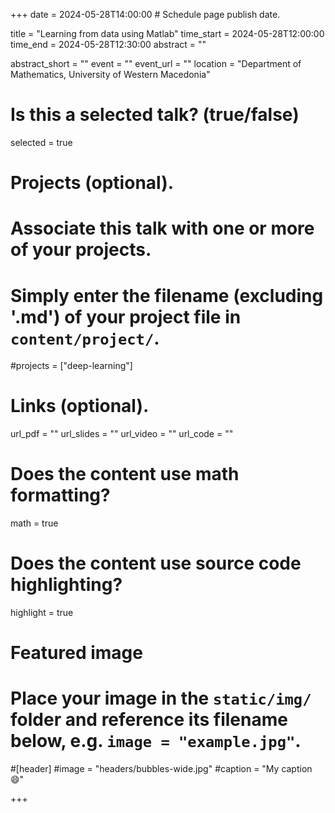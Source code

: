 +++
date = 2024-05-28T14:00:00  # Schedule page publish date.

title = "Learning from data using Matlab"
time_start = 2024-05-28T12:00:00
time_end = 2024-05-28T12:30:00
abstract = ""

abstract_short = ""
event = ""
event_url = ""
location = "Department of Mathematics, University of Western Macedonia"

# Is this a selected talk? (true/false)
selected = true

# Projects (optional).
#   Associate this talk with one or more of your projects.
#   Simply enter the filename (excluding '.md') of your project file in `content/project/`.
#projects = ["deep-learning"]

# Links (optional).
url_pdf = ""
url_slides = ""
url_video = ""
url_code = ""

# Does the content use math formatting?
math = true

# Does the content use source code highlighting?
highlight = true

# Featured image
# Place your image in the `static/img/` folder and reference its filename below, e.g. `image = "example.jpg"`.
#[header]
#image = "headers/bubbles-wide.jpg"
#caption = "My caption :smile:"

+++

